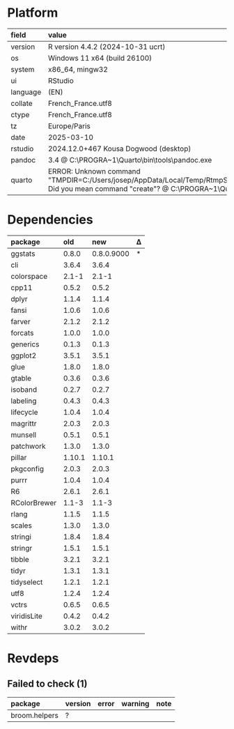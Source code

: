 # Platform

|field    |value                                                                                                                                                           |
|:--------|:---------------------------------------------------------------------------------------------------------------------------------------------------------------|
|version  |R version 4.4.2 (2024-10-31 ucrt)                                                                                                                               |
|os       |Windows 11 x64 (build 26100)                                                                                                                                    |
|system   |x86_64, mingw32                                                                                                                                                 |
|ui       |RStudio                                                                                                                                                         |
|language |(EN)                                                                                                                                                            |
|collate  |French_France.utf8                                                                                                                                              |
|ctype    |French_France.utf8                                                                                                                                              |
|tz       |Europe/Paris                                                                                                                                                    |
|date     |2025-03-10                                                                                                                                                      |
|rstudio  |2024.12.0+467 Kousa Dogwood (desktop)                                                                                                                           |
|pandoc   |3.4 @ C:\PROGRA~1\Quarto\bin\tools\pandoc.exe                                                                                                                   |
|quarto   |ERROR: Unknown command "TMPDIR=C:/Users/josep/AppData/Local/Temp/RtmpS6B0iz/file3aa48263bc". Did you mean command "create"? @ C:\PROGRA~1\Quarto\bin\quarto.exe |

# Dependencies

|package      |old    |new        |Δ  |
|:------------|:------|:----------|:--|
|ggstats      |0.8.0  |0.8.0.9000 |*  |
|cli          |3.6.4  |3.6.4      |   |
|colorspace   |2.1-1  |2.1-1      |   |
|cpp11        |0.5.2  |0.5.2      |   |
|dplyr        |1.1.4  |1.1.4      |   |
|fansi        |1.0.6  |1.0.6      |   |
|farver       |2.1.2  |2.1.2      |   |
|forcats      |1.0.0  |1.0.0      |   |
|generics     |0.1.3  |0.1.3      |   |
|ggplot2      |3.5.1  |3.5.1      |   |
|glue         |1.8.0  |1.8.0      |   |
|gtable       |0.3.6  |0.3.6      |   |
|isoband      |0.2.7  |0.2.7      |   |
|labeling     |0.4.3  |0.4.3      |   |
|lifecycle    |1.0.4  |1.0.4      |   |
|magrittr     |2.0.3  |2.0.3      |   |
|munsell      |0.5.1  |0.5.1      |   |
|patchwork    |1.3.0  |1.3.0      |   |
|pillar       |1.10.1 |1.10.1     |   |
|pkgconfig    |2.0.3  |2.0.3      |   |
|purrr        |1.0.4  |1.0.4      |   |
|R6           |2.6.1  |2.6.1      |   |
|RColorBrewer |1.1-3  |1.1-3      |   |
|rlang        |1.1.5  |1.1.5      |   |
|scales       |1.3.0  |1.3.0      |   |
|stringi      |1.8.4  |1.8.4      |   |
|stringr      |1.5.1  |1.5.1      |   |
|tibble       |3.2.1  |3.2.1      |   |
|tidyr        |1.3.1  |1.3.1      |   |
|tidyselect   |1.2.1  |1.2.1      |   |
|utf8         |1.2.4  |1.2.4      |   |
|vctrs        |0.6.5  |0.6.5      |   |
|viridisLite  |0.4.2  |0.4.2      |   |
|withr        |3.0.2  |3.0.2      |   |

# Revdeps

## Failed to check (1)

|package       |version |error |warning |note |
|:-------------|:-------|:-----|:-------|:----|
|broom.helpers |?       |      |        |     |

